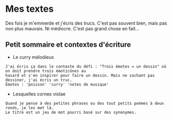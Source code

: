 # Mes textes

Des fois je m'emmerde et j'écris des trucs. C'est pas souvent bien, mais pas non plus mauvais. Ni médiocre. C'est pas grand chose en fait...

## Petit sommaire et contextes d'écriture

 - Le curry mélodieux

```
J'ai écris ça dans le contexte du défi : "Trois émotes = un dessin" où on doit prendre trois émoticônes au 
hasard et s'en inspirer pour faire un dessin. Mais ne sachant pas dessiner, j'ai écris un truc.
Émotes : 'poisson' 'curry' 'notes de musique'
```

 - Lesquelles cornes violae

```
Quand je pense à des petites phrases ou des tout petits poèmes à deux ronds, je les met là.
Le titre est un jeu de mot pourri basé sur des synonymes.
```
